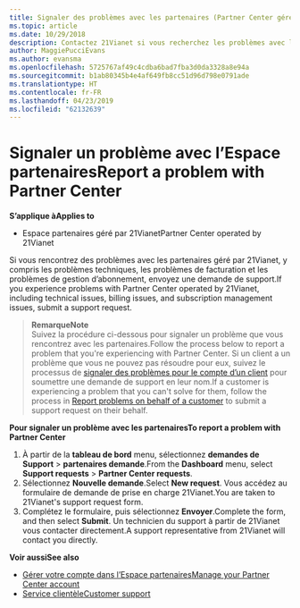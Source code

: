 ```yaml
---
title: Signaler des problèmes avec les partenaires (Partner Center géré par 21Vianet)
ms.topic: article
ms.date: 10/29/2018
description: Contactez 21Vianet si vous recherchez les problèmes avec les partenaires, y compris des bogues ou interruptions de service.
author: MaggiePucciEvans
ms.author: evansma
ms.openlocfilehash: 5725767af49c4cdba6bad7fba3d0da3328a8e94a
ms.sourcegitcommit: b1ab80345b4e4af649fb8cc51d96d798e0791ade
ms.translationtype: HT
ms.contentlocale: fr-FR
ms.lasthandoff: 04/23/2019
ms.locfileid: "62132639"
---
```

# <a name="report-a-problem-with-partner-center"></a><span data-ttu-id="3a19d-103">Signaler un problème avec l’Espace partenaires</span><span class="sxs-lookup"><span data-stu-id="3a19d-103">Report a problem with Partner Center</span></span> 


<span data-ttu-id="3a19d-104">**S’applique à**</span><span class="sxs-lookup"><span data-stu-id="3a19d-104">**Applies to**</span></span>

-   <span data-ttu-id="3a19d-105">Espace partenaires géré par 21Vianet</span><span class="sxs-lookup"><span data-stu-id="3a19d-105">Partner Center operated by 21Vianet</span></span>


<span data-ttu-id="3a19d-106">Si vous rencontrez des problèmes avec les partenaires géré par 21Vianet, y compris les problèmes techniques, les problèmes de facturation et les problèmes de gestion d’abonnement, envoyez une demande de support.</span><span class="sxs-lookup"><span data-stu-id="3a19d-106">If you experience problems with Partner Center operated by 21Vianet, including technical issues, billing issues, and subscription management issues, submit a support request.</span></span> 

><span data-ttu-id="3a19d-107">**Remarque**</span><span class="sxs-lookup"><span data-stu-id="3a19d-107">**Note**</span></span><br><span data-ttu-id="3a19d-108">Suivez la procédure ci-dessous pour signaler un problème que vous rencontrez avec les partenaires.</span><span class="sxs-lookup"><span data-stu-id="3a19d-108">Follow the process below to report a problem that you're experiencing with Partner Center.</span></span> <span data-ttu-id="3a19d-109">Si un client a un problème que vous ne pouvez pas résoudre pour eux, suivez le processus de [signaler des problèmes pour le compte d’un client](report-problems-on-behalf-of-a-customer.md) pour soumettre une demande de support en leur nom.</span><span class="sxs-lookup"><span data-stu-id="3a19d-109">If a customer is experiencing a problem that you can't solve for them, follow the process in [Report problems on behalf of a customer](report-problems-on-behalf-of-a-customer.md) to submit a support request on their behalf.</span></span>

<span data-ttu-id="3a19d-110">**Pour signaler un problème avec les partenaires**</span><span class="sxs-lookup"><span data-stu-id="3a19d-110">**To report a problem with Partner Center**</span></span>

1.  <span data-ttu-id="3a19d-111">À partir de la **tableau de bord** menu, sélectionnez **demandes de Support** &gt; **partenaires demande**.</span><span class="sxs-lookup"><span data-stu-id="3a19d-111">From the **Dashboard** menu, select **Support requests** &gt; **Partner Center requests**.</span></span>
2.  <span data-ttu-id="3a19d-112">Sélectionnez **Nouvelle demande**.</span><span class="sxs-lookup"><span data-stu-id="3a19d-112">Select **New request**.</span></span> <span data-ttu-id="3a19d-113">Vous accédez au formulaire de demande de prise en charge 21Vianet.</span><span class="sxs-lookup"><span data-stu-id="3a19d-113">You are taken to 21Vianet's support request form.</span></span> 
3.  <span data-ttu-id="3a19d-114">Complétez le formulaire, puis sélectionnez **Envoyer**.</span><span class="sxs-lookup"><span data-stu-id="3a19d-114">Complete the form, and then select **Submit**.</span></span> <span data-ttu-id="3a19d-115">Un technicien du support à partir de 21Vianet vous contacter directement.</span><span class="sxs-lookup"><span data-stu-id="3a19d-115">A support representative from 21Vianet will contact you directly.</span></span>

<span data-ttu-id="3a19d-116">**Voir aussi**</span><span class="sxs-lookup"><span data-stu-id="3a19d-116">**See also**</span></span>

-   [<span data-ttu-id="3a19d-117">Gérer votre compte dans l’Espace partenaires</span><span class="sxs-lookup"><span data-stu-id="3a19d-117">Manage your Partner Center account</span></span>](partner-center-account-setup.md)
-   [<span data-ttu-id="3a19d-118">Service clientèle</span><span class="sxs-lookup"><span data-stu-id="3a19d-118">Customer support</span></span>](customer-support.md)

 




